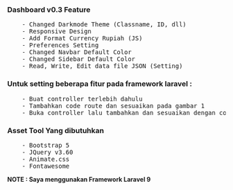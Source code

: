 <h3>Dashboard v0.3 Feature</h3>
<pre>
    - Changed Darkmode Theme (Classname, ID, dll)
    - Responsive Design
    - Add Format Currency Rupiah (JS)
    - Preferences Setting
    - Changed Navbar Default Color
    - Changed Sidebar Default Color
    - Read, Write, Edit data file JSON (Setting)
</pre>

<h3>Untuk setting beberapa fitur pada framework laravel : </h3>
<pre>
    - Buat controller terlebih dahulu
    - Tambahkan code route dan sesuaikan pada gambar 1
    - Buka controller lalu tambahkan dan sesuaikan dengan code pada gambar 2
</pre>

<h3>Asset Tool Yang dibutuhkan</h3>
<pre>
    - Bootstrap 5
    - JQuery v3.60
    - Animate.css
    - Fontawesome
</pre>

<b>NOTE : Saya menggunakan Framework Laravel 9</b>